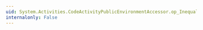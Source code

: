 ```yaml
---
uid: System.Activities.CodeActivityPublicEnvironmentAccessor.op_Inequality(System.Activities.CodeActivityPublicEnvironmentAccessor,System.Activities.CodeActivityPublicEnvironmentAccessor)
internalonly: False
---
```

